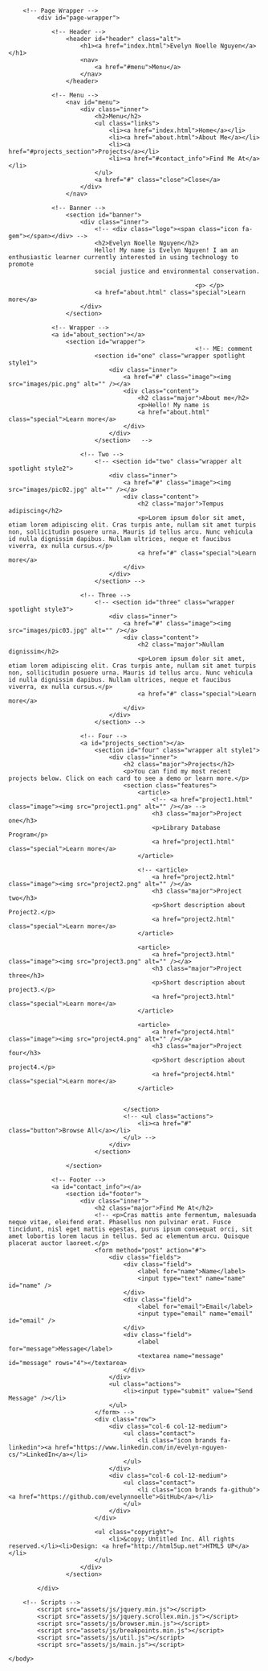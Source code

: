 <!DOCTYPE HTML>
<!--
	Solid State by HTML5 UP
	html5up.net | @ajlkn
	Free for personal and commercial use under the CCA 3.0 license (html5up.net/license)
-->
<html>
	<head>
		<title>Evelyn Noelle Nguyen Portfolio</title>
		<meta charset="utf-8" />
		<meta name="viewport" content="width=device-width, initial-scale=1, user-scalable=no" />
		<link rel="stylesheet" href="assets/css/main.css" />
		<noscript><link rel="stylesheet" href="assets/css/noscript.css" /></noscript>
	</head>
	<body class="is-preload">

		<!-- Page Wrapper -->
			<div id="page-wrapper">

				<!-- Header -->
					<header id="header" class="alt">
						<h1><a href="index.html">Evelyn Noelle Nguyen</a></h1>
						<nav>
							<a href="#menu">Menu</a>
						</nav>
					</header>

				<!-- Menu -->
					<nav id="menu">
						<div class="inner">
							<h2>Menu</h2>
							<ul class="links">
								<li><a href="index.html">Home</a></li>
								<li><a href="about.html">About Me</a></li>
								<li><a href="#projects_section">Projects</a></li>
								<li><a href="#contact_info">Find Me At</a></li>
							</ul>
							<a href="#" class="close">Close</a>
						</div>
					</nav>

				<!-- Banner -->
					<section id="banner">
						<div class="inner">
							<!-- <div class="logo"><span class="icon fa-gem"></span></div> -->
							<h2>Evelyn Noelle Nguyen</h2>
							Hello! My name is Evelyn Nguyen! I am an enthusiastic learner currently interested in using technology to promote
							social justice and environmental conservation.
							
                                                        <p> </p>
							<a href="about.html" class="special">Learn more</a>
						</div>
					</section>

				<!-- Wrapper -->
				<a id="about_section"></a>
					<section id="wrapper">
                                                        <!-- ME: comment 
							<section id="one" class="wrapper spotlight style1">
								<div class="inner">
									<a href="#" class="image"><img src="images/pic.png" alt="" /></a>
									<div class="content">
										<h2 class="major">About me</h2>
										<p>Hello! My name is
										<a href="about.html" class="special">Learn more</a>
									</div>
								</div>
							</section>   -->

						<!-- Two -->
							<!-- <section id="two" class="wrapper alt spotlight style2">
								<div class="inner">
									<a href="#" class="image"><img src="images/pic02.jpg" alt="" /></a>
									<div class="content">
										<h2 class="major">Tempus adipiscing</h2>
										<p>Lorem ipsum dolor sit amet, etiam lorem adipiscing elit. Cras turpis ante, nullam sit amet turpis non, sollicitudin posuere urna. Mauris id tellus arcu. Nunc vehicula id nulla dignissim dapibus. Nullam ultrices, neque et faucibus viverra, ex nulla cursus.</p>
										<a href="#" class="special">Learn more</a>
									</div>
								</div>
							</section> -->

						<!-- Three -->
							<!-- <section id="three" class="wrapper spotlight style3">
								<div class="inner">
									<a href="#" class="image"><img src="images/pic03.jpg" alt="" /></a>
									<div class="content">
										<h2 class="major">Nullam dignissim</h2>
										<p>Lorem ipsum dolor sit amet, etiam lorem adipiscing elit. Cras turpis ante, nullam sit amet turpis non, sollicitudin posuere urna. Mauris id tellus arcu. Nunc vehicula id nulla dignissim dapibus. Nullam ultrices, neque et faucibus viverra, ex nulla cursus.</p>
										<a href="#" class="special">Learn more</a>
									</div>
								</div>
							</section> -->

						<!-- Four -->
						<a id="projects_section"></a>
							<section id="four" class="wrapper alt style1">
								<div class="inner">
									<h2 class="major">Projects</h2>
									<p>You can find my most recent projects below. Click on each card to see a demo or learn more.</p>
									<section class="features">
										<article>
											<!-- <a href="project1.html" class="image"><img src="project1.png" alt="" /></a> -->
											<h3 class="major">Project one</h3>
											<p>Library Database Program</p>
											<a href="project1.html" class="special">Learn more</a>
										</article>
										
										<!-- <article>
											<a href="project2.html" class="image"><img src="project2.png" alt="" /></a>
											<h3 class="major">Project two</h3>
											<p>Short description about Project2.</p>
											<a href="project2.html" class="special">Learn more</a>
										</article>
				                      
										<article>
										    <a href="project3.html" class="image"><img src="project3.png" alt="" /></a>
											<h3 class="major">Project three</h3>
											<p>Short description about project3.</p>
											<a href="project3.html" class="special">Learn more</a>
										</article>
										
										<article>
											<a href="project4.html" class="image"><img src="project4.png" alt="" /></a>
											<h3 class="major">Project four</h3>
											<p>Short description about project4.</p>
											<a href="project4.html" class="special">Learn more</a>
										</article>
									
									
									</section>
									<!-- <ul class="actions">
										<li><a href="#" class="button">Browse All</a></li>
									</ul> -->
								</div>
							</section>

					</section>

				<!-- Footer -->
				<a id="contact_info"></a>
					<section id="footer">
						<div class="inner">
							<h2 class="major">Find Me At</h2>
							<!-- <p>Cras mattis ante fermentum, malesuada neque vitae, eleifend erat. Phasellus non pulvinar erat. Fusce tincidunt, nisl eget mattis egestas, purus ipsum consequat orci, sit amet lobortis lorem lacus in tellus. Sed ac elementum arcu. Quisque placerat auctor laoreet.</p>
							<form method="post" action="#">
								<div class="fields">
									<div class="field">
										<label for="name">Name</label>
										<input type="text" name="name" id="name" />
									</div>
									<div class="field">
										<label for="email">Email</label>
										<input type="email" name="email" id="email" />
									</div>
									<div class="field">
										<label for="message">Message</label>
										<textarea name="message" id="message" rows="4"></textarea>
									</div>
								</div>
								<ul class="actions">
									<li><input type="submit" value="Send Message" /></li>
								</ul>
							</form> -->
							<div class="row">
								<div class="col-6 col-12-medium">
									<ul class="contact">
										<li class="icon brands fa-linkedin"><a href="https://www.linkedin.com/in/evelyn-nguyen-cs/">LinkedIn</a></li>
									</ul>
								</div>
								<div class="col-6 col-12-medium">
									<ul class="contact">
										<li class="icon brands fa-github"><a href="https://github.com/evelynnoelle">GitHub</a></li>
									</ul>
								</div>
							</div>
							
							<ul class="copyright">
								<li>&copy; Untitled Inc. All rights reserved.</li><li>Design: <a href="http://html5up.net">HTML5 UP</a></li>
							</ul>
						</div>
					</section>

			</div>

		<!-- Scripts -->
			<script src="assets/js/jquery.min.js"></script>
			<script src="assets/js/jquery.scrollex.min.js"></script>
			<script src="assets/js/browser.min.js"></script>
			<script src="assets/js/breakpoints.min.js"></script>
			<script src="assets/js/util.js"></script>
			<script src="assets/js/main.js"></script>

	</body>
</html>

